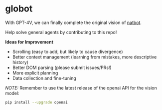 # globot

With GPT-4V, we can finally complete the original vision of [natbot](https://github.com/nat/natbot).

Help solve general agents by contributing to this repo!

**Ideas for Improvement**
- Scrolling (easy to add, but likely to cause divergence)
- Better context management (learning from mistakes, more descriptive history)
- Better DOM parsing (please submit issues/PRs!)
- More explicit planning
- Data collection and fine-tuning

*NOTE:* Remember to use the latest release of the openai API for the vision model:
```bash
pip install --upgrade openai
```